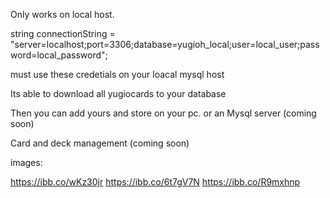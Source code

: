 Only works on local host.

string connectionString = "server=localhost;port=3306;database=yugioh_local;user=local_user;password=local_password";


must use these credetials on your loacal mysql host


Its able to download all yugiocards to your database

Then you can add yours and store on your pc. or an Mysql server (coming soon)

Card and deck management (coming soon)


images:

https://ibb.co/wKz30jr
https://ibb.co/6t7gV7N
https://ibb.co/R9mxhnp

